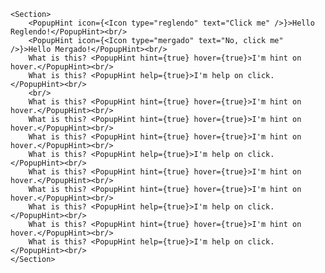 
    <Section>
        <PopupHint icon={<Icon type="reglendo" text="Click me" />}>Hello Reglendo!</PopupHint><br/>
        <PopupHint icon={<Icon type="mergado" text="No, click me" />}>Hello Mergado!</PopupHint><br/>
        What is this? <PopupHint hint={true} hover={true}>I'm hint on hover.</PopupHint><br/>
        What is this? <PopupHint help={true}>I'm help on click.</PopupHint><br/>
        <br/>
        What is this? <PopupHint hint={true} hover={true}>I'm hint on hover.</PopupHint><br/>
        What is this? <PopupHint hint={true} hover={true}>I'm hint on hover.</PopupHint><br/>
        What is this? <PopupHint hint={true} hover={true}>I'm hint on hover.</PopupHint><br/>
        What is this? <PopupHint help={true}>I'm help on click.</PopupHint><br/>
        What is this? <PopupHint hint={true} hover={true}>I'm hint on hover.</PopupHint><br/>
        What is this? <PopupHint hint={true} hover={true}>I'm hint on hover.</PopupHint><br/>
        What is this? <PopupHint help={true}>I'm help on click.</PopupHint><br/>
        What is this? <PopupHint hint={true} hover={true}>I'm hint on hover.</PopupHint><br/>
        What is this? <PopupHint help={true}>I'm help on click.</PopupHint><br/>
    </Section>
